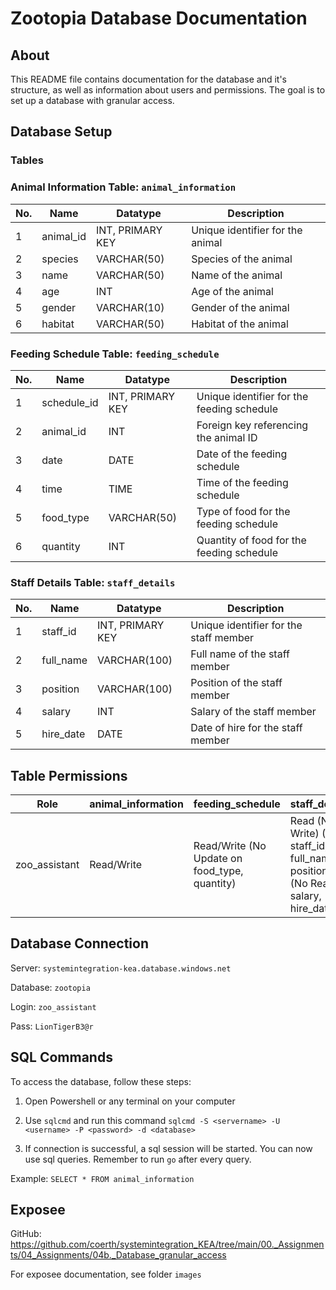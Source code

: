 # Zootopia Database Documentation

## About
This README file contains documentation for the database and it's structure, as well as information about users and permissions. The goal is to set up a database with granular access.

## Database Setup
### Tables

### Animal Information Table: `animal_information`
| No. | Name                | Datatype                    | Description                                      |
|-----|---------------------|-----------------------------|--------------------------------------------------|
| 1   | animal_id           | INT, PRIMARY KEY            | Unique identifier for the animal                |
| 2   | species             | VARCHAR(50)                 | Species of the animal                           |
| 3   | name                | VARCHAR(50)                 | Name of the animal                              |
| 4   | age                 | INT                         | Age of the animal                               |
| 5   | gender              | VARCHAR(10)                 | Gender of the animal                            |
| 6   | habitat             | VARCHAR(50)                 | Habitat of the animal                           |

### Feeding Schedule Table: `feeding_schedule`
| No. | Name                | Datatype                    | Description                                      |
|-----|---------------------|-----------------------------|--------------------------------------------------|
| 1   | schedule_id         | INT, PRIMARY KEY            | Unique identifier for the feeding schedule      |
| 2   | animal_id           | INT                         | Foreign key referencing the animal ID           |
| 3   | date                | DATE                        | Date of the feeding schedule                    |
| 4   | time                | TIME                        | Time of the feeding schedule                    |
| 5   | food_type           | VARCHAR(50)                 | Type of food for the feeding schedule           |
| 6   | quantity            | INT                         | Quantity of food for the feeding schedule       |

### Staff Details Table: `staff_details`
| No. | Name                | Datatype                    | Description                                      |
|-----|---------------------|-----------------------------|--------------------------------------------------|
| 1   | staff_id            | INT, PRIMARY KEY            | Unique identifier for the staff member           |
| 2   | full_name           | VARCHAR(100)                | Full name of the staff member                    |
| 3   | position            | VARCHAR(100)                | Position of the staff member                     |
| 4   | salary              | INT                         | Salary of the staff member                       |
| 5   | hire_date           | DATE                        | Date of hire for the staff member                |

## Table Permissions

| Role          | animal_information | feeding_schedule                                  | staff_details                   |
|---------------|---------------------|---------------------------------------------------|---------------------------------|
| zoo_assistant | Read/Write          | Read/Write (No Update on food_type, quantity)     | Read (No Write) (Only staff_id, full_name, position) (No Read on salary, hire_date) |



## Database Connection
Server: `systemintegration-kea.database.windows.net`

Database: `zootopia`

Login: `zoo_assistant`

Pass: `LionTigerB3@r`

## SQL Commands
To access the database, follow these steps:

1. Open Powershell or any terminal on your computer
          
2. Use `sqlcmd` and run this command `sqlcmd -S <servername> -U <username> -P <password> -d <database>`

3. If connection is successful, a sql session will be started. You can now use sql queries. Remember to run `go` after every query.

Example: 
`SELECT * FROM animal_information`

## Exposee 

GitHub: https://github.com/coerth/systemintegration_KEA/tree/main/00._Assignments/04_Assignments/04b._Database_granular_access

For exposee documentation, see folder `images`

